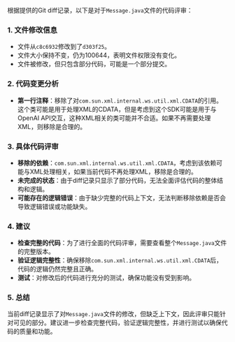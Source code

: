 根据提供的Git diff记录，以下是对于`Message.java`文件的代码评审：

### 1. 文件修改信息
- 文件从`c8c6932`修改到了`d303f25`。
- 文件大小保持不变，仍为100644，表明文件权限没有变化。
- 文件被修改，但只包含部分代码，可能是一个部分提交。

### 2. 代码变更分析
- **第一行注释**：移除了对`com.sun.xml.internal.ws.util.xml.CDATA`的引用。这个类可能是用于处理XML的CDATA，但是考虑到这个SDK可能是用于与OpenAI API交互，这种XML相关的类可能并不合适。如果不再需要处理XML，则移除是合理的。

### 3. 具体代码评审
- **移除的依赖**：`com.sun.xml.internal.ws.util.xml.CDATA`，考虑到该依赖可能与XML处理相关，如果当前代码不再处理XML，移除是合理的。
- **未完成的状态**：由于diff记录只显示了部分代码，无法全面评估代码的整体结构和逻辑。
- **可能存在的逻辑错误**：由于缺少完整的代码上下文，无法判断移除依赖是否会导致逻辑错误或功能缺失。

### 4. 建议
- **检查完整的代码**：为了进行全面的代码评审，需要查看整个`Message.java`文件的完整版本。
- **验证逻辑完整性**：确保移除`com.sun.xml.internal.ws.util.xml.CDATA`后，代码的逻辑仍然完整且正确。
- **测试**：对修改后的代码进行充分的测试，确保功能没有受到影响。

### 5. 总结
当前diff记录显示了对`Message.java`文件的修改，但缺乏上下文，因此评审只能针对可见的部分。建议进一步检查完整代码，验证逻辑完整性，并进行测试以确保代码的质量和功能。